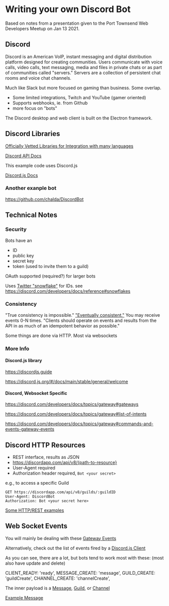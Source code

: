 # Writing your own Discord Bot

Based on notes from a presentation given to the Port Townsend Web Developers Meetup on Jan 13 2021.

## Discord
Discord is an American VoIP, instant messaging and digital distribution platform designed for creating communities. Users communicate with voice calls, video calls, text messaging, media and files in private chats or as part of communities called "servers." Servers are a collection of persistent chat rooms and voice chat channels.

Much like Slack but more focused on gaming than business.  Some overlap.

 - Some limited integrations, Twitch and YouTube   (gamer oriented)
 - Supports webhooks, ie. from Github
 - more focus on "bots"

The Discord desktop and web client is built on the Electron framework.


## Discord Libraries

[Officially Vetted Libraries for Integration with many languages](https://discord.com/developers/docs/topics/community-resources#libraries-discord-libraries)

[Discord API Docs](https://github.com/discord/discord-api-docs)

This example code uses Discord.js

[Discord.js Docs](https://discord.js.org/#/docs/main/stable/general/welcome)

### Another exanple bot

https://github.com/chalda/DiscordBot

## Technical Notes

### Security

Bots have an
 - ID
 - public key
 - secret key
 - token   (used to invite them to a guild)

OAuth supported (required?) for larger bots

Uses [Twitter "snowflake"](https://github.com/twitter-archive/snowflake/tree/snowflake-2010) for IDs.
see https://discord.com/developers/docs/reference#snowflakes

### Consistency

"True consistency is impossible." ["Eventually consistent."](https://en.wikipedia.org/wiki/Eventual_consistency)
You may receive events 0-N times.
"Clients should operate on events and results from the API in as much of an idempotent behavior as possible."

Some things are done via HTTP.  Most via websockets

### More Info

#### Discord.js library
https://discordjs.guide

https://discord.js.org/#/docs/main/stable/general/welcome

#### Discord, Websocket Specific

https://discord.com/developers/docs/topics/gateway#gateways

https://discord.com/developers/docs/topics/gateway#list-of-intents

https://discord.com/developers/docs/topics/gateway#commands-and-events-gateway-events


## Discord HTTP Resources

 - REST interface, results as JSON
 - https://discordapp.com/api/v8/{path-to-resource}
 - User-Agent required
 - Authorization header required, `Bot <your secret>`

e.g., to access a specific Guild
```
GET https://discordapp.com/api/v8/guilds/:guildID
User-Agent: DiscordBot
Authorization: Bot <your secret here>
```

[Some HTTP/REST examples](http.md)


## Web Socket Events

You will mainly be dealing with these [Gateway Events](https://discord.com/developers/docs/topics/gateway#commands-and-events-gateway-events)

Alternatively, check out the list of events fired by a [Discord.js Client](https://discord.js.org/#/docs/main/stable/class/Client)

As you can see, there are a lot, but bots tend to work most with these:  (most also have update and delete)

  CLIENT_READY: 'ready',
  MESSAGE_CREATE: 'message',
  GUILD_CREATE: 'guildCreate',
  CHANNEL_CREATE: 'channelCreate',

The inner payload is a [Message](https://discord.com/developers/docs/resources/channel#message-object), [Guild](https://discord.com/developers/docs/resources/guild), or [Channel](https://discord.com/developers/docs/resources/channel)

[Example Message](messageWithMentions.json)


